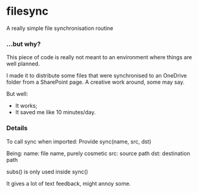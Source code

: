 # filesync
A really simple file synchronisation routine

### ...but why?

This piece of code is really not meant to an environment where things are well planned.

I made it to distribute some files that were synchronised to an OneDrive folder
from a SharePoint page. A creative work around, some may say.

But well:
* It works;
* It saved me like 10 minutes/day.

### Details

To call sync when imported:
Provide sync(name, src, dst)

Being:
name: file name, purely cosmetic
src: source path
dst: destination path

subs() is only used inside sync()

It gives a lot of text feedback, might annoy some.